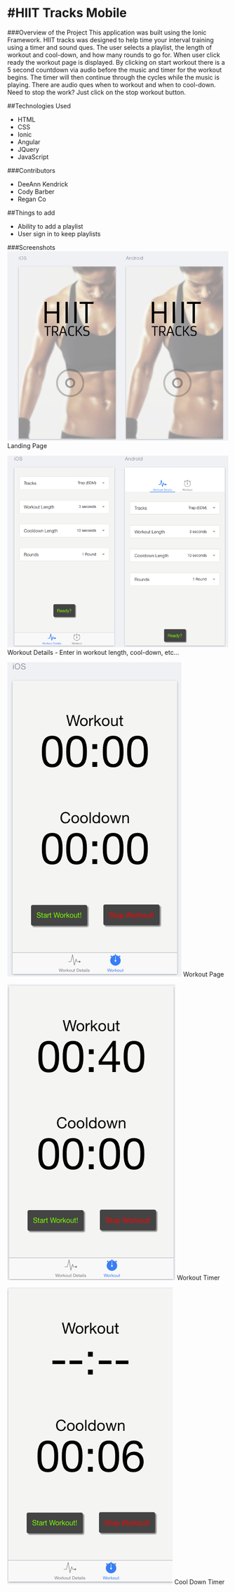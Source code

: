 #HIIT Tracks Mobile
=====================

###Overview of the Project
This application was built using the Ionic Framework. HIIT tracks was designed to help time your interval training using a timer and sound ques. The user selects a playlist, the length of workout and cool-down, and how many rounds to go for. When user click ready the workout page is displayed. By clicking on start workout there is a 5 second countdown via audio before the music and timer for the workout begins. The timer will then continue through the cycles while the music is playing. There are audio ques when to workout and when to cool-down. Need to stop the work? Just click on the stop workout button.

##Technologies Used
* HTML
* CSS
* Ionic
* Angular
* JQuery
* JavaScript

###Contributors
* DeeAnn Kendrick
* Cody Barber
* Regan Co

##Things to add
* Ability to add a playlist
* User sign in to keep playlists

###Screenshots
![Landing Page](screenshots/landing_page.png)
Landing Page

![Workout Details](screenshots/workout_details.png)
Workout Details - Enter in workout length, cool-down, etc...

![Workout Page](screenshots/timer_page.png)
Workout Page

![Workout](screenshots/count_down.png)
Workout Timer

![Cool Down](screenshots/cool_down.png)
Cool Down Timer
